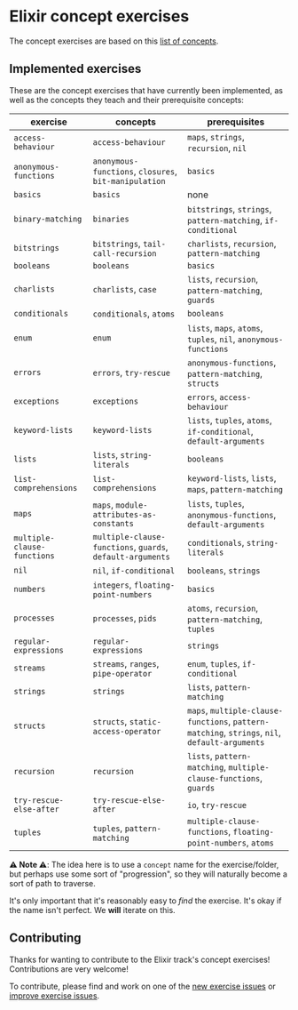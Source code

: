 # Elixir concept exercises

The concept exercises are based on this [list of concepts][docs-concept-exercises].

## Implemented exercises

These are the concept exercises that have currently been implemented, as well as the concepts they teach and their prerequisite concepts:

| exercise                    | concepts                                                   | prerequisites                                                                                  |
| --------------------------- | ---------------------------------------------------------- | ---------------------------------------------------------------------------------------------- |
| `access-behaviour`          | `access-behaviour`                                         | `maps`, `strings`, `recursion`, `nil`                                                          |
| `anonymous-functions`       | `anonymous-functions`, `closures`, `bit-manipulation`      | `basics`                                                                                       |
| `basics`                    | `basics`                                                   | none                                                                                           |
| `binary-matching`           | `binaries`                                                 | `bitstrings`, `strings`, `pattern-matching`, `if-conditional`                                  |
| `bitstrings`                | `bitstrings`, `tail-call-recursion`                        | `charlists`, `recursion`, `pattern-matching`                                                   |
| `booleans`                  | `booleans`                                                 | `basics`                                                                                       |
| `charlists`                 | `charlists`, `case`                                        | `lists`, `recursion`, `pattern-matching`, `guards`                                             |
| `conditionals`              | `conditionals`, `atoms`                                    | `booleans`                                                                                     |
| `enum`                      | `enum`                                                     | `lists`, `maps`, `atoms`, `tuples`, `nil`, `anonymous-functions`                               |
| `errors`                    | `errors`, `try-rescue`                                     | `anonymous-functions`, `pattern-matching`, `structs`                                           |
| `exceptions`                | `exceptions`                                               | `errors`, `access-behaviour`                                                                   |
| `keyword-lists`             | `keyword-lists`                                            | `lists`, `tuples`, `atoms`, `if-conditional`, `default-arguments`                              |
| `lists`                     | `lists`, `string-literals`                                 | `booleans`                                                                                     |
| `list-comprehensions`       | `list-comprehensions`                                      | `keyword-lists`, `lists`, `maps`, `pattern-matching`                                           |
| `maps`                      | `maps`, `module-attributes-as-constants`                   | `lists`, `tuples`, `anonymous-functions`, `default-arguments`                                  |
| `multiple-clause-functions` | `multiple-clause-functions`, `guards`, `default-arguments` | `conditionals`, `string-literals`                                                              |
| `nil`                       | `nil`, `if-conditional`                                    | `booleans`, `strings`                                                                          |
| `numbers`                   | `integers`, `floating-point-numbers`                       | `basics`                                                                                       |
| `processes`                 | `processes`, `pids`                                        | `atoms`, `recursion`, `pattern-matching`, `tuples`                                             |
| `regular-expressions`       | `regular-expressions`                                      | `strings`                                                                                      |
| `streams`                   | `streams`, `ranges`, `pipe-operator`                       | `enum`, `tuples`, `if-conditional`                                                             |
| `strings`                   | `strings`                                                  | `lists`, `pattern-matching`                                                                    |
| `structs`                   | `structs`, `static-access-operator`                        | `maps`, `multiple-clause-functions`, `pattern-matching`, `strings`, `nil`, `default-arguments` |
| `recursion`                 | `recursion`                                                | `lists`, `pattern-matching`, `multiple-clause-functions`, `guards`                             |
| `try-rescue-else-after`     | `try-rescue-else-after`                                    | `io`, `try-rescue`                                                                             |
| `tuples`                    | `tuples`, `pattern-matching`                               | `multiple-clause-functions`, `floating-point-numbers`, `atoms`                                 |

**⚠ Note ⚠**: The idea here is to use a `concept` name for the exercise/folder, but perhaps use some sort of "progression", so they will naturally become a sort of path to traverse.

It's only important that it's reasonably easy to _find_ the exercise. It's okay if the name isn't perfect. We **will** iterate on this.

## Contributing

Thanks for wanting to contribute to the Elixir track's concept exercises! Contributions are very welcome!

To contribute, please find and work on one of the [new exercise issues][issues-new-exercise] or [improve exercise issues][issues-improve-exercise].

[docs-concept-exercises]: ../../reference/README.md
[issues-new-exercise]: https://github.com/exercism/v3/issues?utf8=%E2%9C%93&q=is%3Aopen+label%3Atrack%2Felixir+label%3Atype%2Fnew-exercise+label%3Astatus%2Fhelp-wanted
[issues-improve-exercise]: https://github.com/exercism/v3/issues?utf8=%E2%9C%93&q=is%3Aopen+label%3Atrack%2Felixir+label%3Atype%2Fimprove-exercise+label%3Astatus%2Fhelp-wanted
